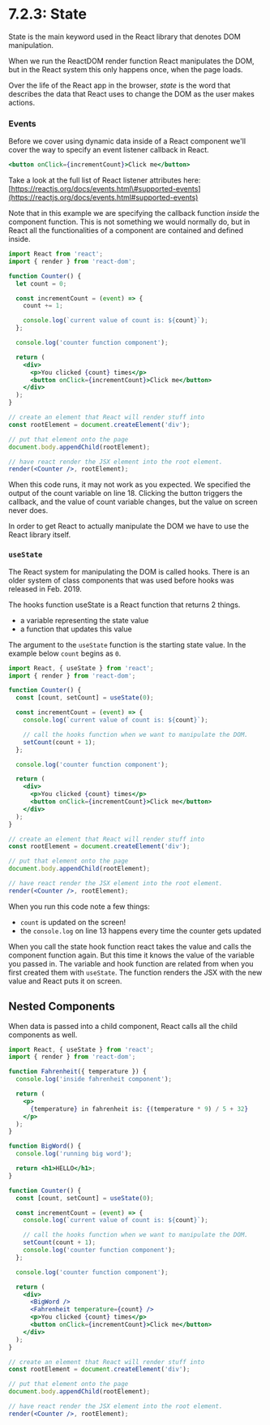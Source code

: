 # 7.2.3: State

State is the main keyword used in the React library that denotes DOM manipulation.

When we run the ReactDOM render function React manipulates the DOM, but in the React system this only happens once, when the page loads.

Over the life of the React app in the browser, _state_ is the word that describes the data that React uses to change the DOM as the user makes actions.

### Events

Before we cover using dynamic data inside of a React component we'll cover the way to specify an event listener callback in React.

```jsx
<button onClick={incrementCount}>Click me</button>
```

Take a look at the full list of React listener attributes here: [https://reactjs.org/docs/events.html\#supported-events](https://reactjs.org/docs/events.html#supported-events)

Note that in this example we are specifying the callback function _inside_ the component function. This is not something we would normally do, but in React all the functionalities of a component are contained and defined inside.

```jsx
import React from 'react';
import { render } from 'react-dom';

function Counter() {
  let count = 0;

  const incrementCount = (event) => {
    count += 1;

    console.log(`current value of count is: ${count}`);
  };

  console.log('counter function component');

  return (
    <div>
      <p>You clicked {count} times</p>
      <button onClick={incrementCount}>Click me</button>
    </div>
  );
}

// create an element that React will render stuff into
const rootElement = document.createElement('div');

// put that element onto the page
document.body.appendChild(rootElement);

// have react render the JSX element into the root element.
render(<Counter />, rootElement);
```

When this code runs, it may not work as you expected. We specified the output of the count variable on line 18. Clicking the button triggers the callback, and the value of count variable changes, but the value on screen never does.

In order to get React to actually manipulate the DOM we have to use the React library itself.

### `useState`

The React system for manipulating the DOM is called hooks. There is an older system of class components that was used before hooks was released in Feb. 2019.

The hooks function useState is a React function that returns 2 things.

- a variable representing the state value
- a function that updates this value

The argument to the `useState` function is the starting state value. In the example below `count` begins as `0`.

```jsx
import React, { useState } from 'react';
import { render } from 'react-dom';

function Counter() {
  const [count, setCount] = useState(0);

  const incrementCount = (event) => {
    console.log(`current value of count is: ${count}`);

    // call the hooks function when we want to manipulate the DOM.
    setCount(count + 1);
  };

  console.log('counter function component');

  return (
    <div>
      <p>You clicked {count} times</p>
      <button onClick={incrementCount}>Click me</button>
    </div>
  );
}

// create an element that React will render stuff into
const rootElement = document.createElement('div');

// put that element onto the page
document.body.appendChild(rootElement);

// have react render the JSX element into the root element.
render(<Counter />, rootElement);
```

When you run this code note a few things:

- `count` is updated on the screen!
- the `console.log` on line 13 happens every time the counter gets updated

When you call the state hook function react takes the value and calls the component function again. But this time it knows the value of the variable you passed in. The variable and hook function are related from when you first created them with `useState`. The function renders the JSX with the new value and React puts it on screen.

## Nested Components

When data is passed into a child component, React calls all the child components as well.

```jsx
import React, { useState } from 'react';
import { render } from 'react-dom';

function Fahrenheit({ temperature }) {
  console.log('inside fahrenheit component');

  return (
    <p>
      {temperature} in fahrenheit is: {(temperature * 9) / 5 + 32}
    </p>
  );
}

function BigWord() {
  console.log('running big word');

  return <h1>HELLO</h1>;
}

function Counter() {
  const [count, setCount] = useState(0);

  const incrementCount = (event) => {
    console.log(`current value of count is: ${count}`);

    // call the hooks function when we want to manipulate the DOM.
    setCount(count + 1);
    console.log('counter function component');
  };

  console.log('counter function component');

  return (
    <div>
      <BigWord />
      <Fahrenheit temperature={count} />
      <p>You clicked {count} times</p>
      <button onClick={incrementCount}>Click me</button>
    </div>
  );
}

// create an element that React will render stuff into
const rootElement = document.createElement('div');

// put that element onto the page
document.body.appendChild(rootElement);

// have react render the JSX element into the root element.
render(<Counter />, rootElement);
```
